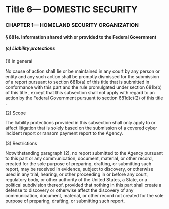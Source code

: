 
# Title 6— DOMESTIC SECURITY
### CHAPTER 1— HOMELAND SECURITY ORGANIZATION
#### § 681e. Information shared with or provided to the Federal Government
##### (c) Liability protections

(1) In general

No cause of action shall lie or be maintained in any court by any person or entity and any such action shall be promptly dismissed for the submission of a report pursuant to section 681b(a) of this title that is submitted in conformance with this part and the rule promulgated under section 681b(b) of this title , except that this subsection shall not apply with regard to an action by the Federal Government pursuant to section 681d(c)(2) of this title .

(2) Scope

The liability protections provided in this subsection shall only apply to or affect litigation that is solely based on the submission of a covered cyber incident report or ransom payment report to the Agency.

(3) Restrictions

Notwithstanding paragraph (2), no report submitted to the Agency pursuant to this part or any communication, document, material, or other record, created for the sole purpose of preparing, drafting, or submitting such report, may be received in evidence, subject to discovery, or otherwise used in any trial, hearing, or other proceeding in or before any court, regulatory body, or other authority of the United States, a State, or a political subdivision thereof, provided that nothing in this part shall create a defense to discovery or otherwise affect the discovery of any communication, document, material, or other record not created for the sole purpose of preparing, drafting, or submitting such report.
